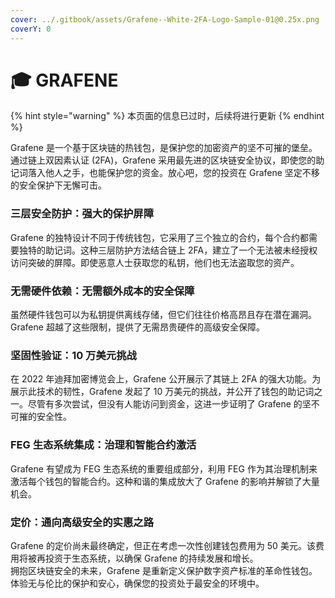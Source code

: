 ```yaml
---
cover: ../.gitbook/assets/Grafene--White-2FA-Logo-Sample-01@0.25x.png
coverY: 0
---
```


# 🎓 GRAFENE

{% hint style="warning" %}
本页面的信息已过时，后续将进行更新
{% endhint %}

Grafene 是一个基于区块链的热钱包，是保护您的加密资产的坚不可摧的堡垒。通过链上双因素认证 (2FA)，Grafene 采用最先进的区块链安全协议，即使您的助记词落入他人之手，也能保护您的资金。放心吧，您的投资在 Grafene 坚定不移的安全保护下无懈可击。

### **三层安全防护：强大的保护屏障**

Grafene 的独特设计不同于传统钱包，它采用了三个独立的合约，每个合约都需要独特的助记词。这种三层防护方法结合链上 2FA，建立了一个无法被未经授权访问突破的屏障。即使恶意人士获取您的私钥，他们也无法盗取您的资产。

### **无需硬件依赖：无需额外成本的安全保障**

虽然硬件钱包可以为私钥提供离线存储，但它们往往价格高昂且存在潜在漏洞。Grafene 超越了这些限制，提供了无需昂贵硬件的高级安全保障。

### **坚固性验证：10 万美元挑战**

在 2022 年迪拜加密博览会上，Grafene 公开展示了其链上 2FA 的强大功能。为展示此技术的韧性，Grafene 发起了 10 万美元的挑战，并公开了钱包的助记词之一。尽管有多次尝试，但没有人能访问到资金，这进一步证明了 Grafene 的坚不可摧的安全性。

### **FEG 生态系统集成：治理和智能合约激活**

Grafene 有望成为 FEG 生态系统的重要组成部分，利用 FEG 作为其治理机制来激活每个钱包的智能合约。这种和谐的集成放大了 Grafene 的影响并解锁了大量机会。

### **定价：通向高级安全的实惠之路**

Grafene 的定价尚未最终确定，但正在考虑一次性创建钱包费用为 50 美元。该费用将被再投资于生态系统，以确保 Grafene 的持续发展和增长。\
拥抱区块链安全的未来，Grafene 是重新定义保护数字资产标准的革命性钱包。体验无与伦比的保护和安心，确保您的投资处于最安全的环境中。
